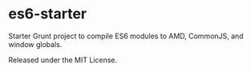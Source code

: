 es6-starter
===========

Starter Grunt project to compile ES6 modules to AMD, CommonJS, and window globals.

Released under the MIT License.
